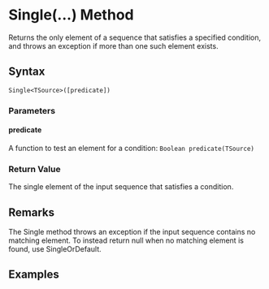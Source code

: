 # Single(...) Method
Returns the only element of a sequence that satisfies a specified condition, and throws an exception if more than one such element exists.

## Syntax
```
Single<TSource>([predicate])
```

### Parameters

#### predicate
A function to test an element for a condition: ```Boolean predicate(TSource)```

### Return Value
The single element of the input sequence that satisfies a condition.

## Remarks
The Single method throws an exception if the input sequence contains no matching element. To instead return null when no matching element is found, use SingleOrDefault.


## Examples



